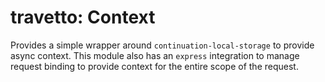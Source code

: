 travetto: Context
===

Provides a simple wrapper around `continuation-local-storage` to provide async context.  This
module also has an `express` integration to manage request binding to provide context
for the entire scope of the request.
